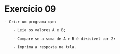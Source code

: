 # Exercício 09

    - Criar um programa que:

        - Leia os valores A e B;
        
        - Compare se a soma de A e B é divisível por 2;
        
        - Imprima a resposta na tela.